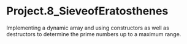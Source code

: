 # Project.8_SieveofEratosthenes
Implementing a dynamic array and using constructors  as well as destructors to determine the prime numbers up to a maximum range.
